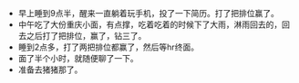 + 早上睡到9点半，醒来一直躺着玩手机，投了一下简历。打了把排位赢了。
+ 中午吃了大份重庆小面，有点撑，吃着吃着的时候下了大雨，淋雨回去的，回去之后打了把排位，赢了，钻三了。
+ 睡到2点多，打了两把排位都赢了，然后等hr终面。
+ 面了半个小时，就随便聊了一下。
+ 准备去猪猪那了。